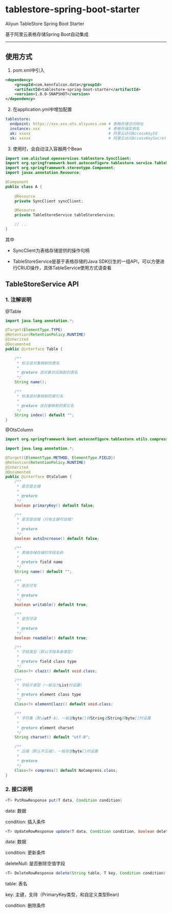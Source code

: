 # tablestore-spring-boot-starter
Aliyun TableStore Spring Boot Starter

基于阿里云表格存储Spring Boot自动集成

----------

使用方式
----------

1. pom.xml中引入
```xml
<dependency>
    <groupId>com.kennfalcon.data</groupId>
    <artifactId>tablestore-spring-boot-starter</artifactId>
    <version>1.0.0-SNAPSHOT</version>
</dependency>
```

2. 在application.yml中增加配置
```yaml
tablestore:
  endpoint: https://xxx.xxx.ots.aliyuncs.com # 表格存储访问地址
  instance: xxx                              # 表格存储实例名
  ak: xxxxx                                  # 阿里云访问AccessKeyId
  sk: xxxxx                                  # 阿里云访问AccessKeySecret
```

3. 使用时，会自动注入容器两个Bean

```java
import com.alicloud.openservices.tablestore.SyncClient;
import org.springframework.boot.autoconfigure.tablestore.service.TableStoreService;
import org.springframework.stereotype.Component;
import javax.annotation.Resource;

@Component
public class A {
    
    @Resource
    private SyncClient syncClient;

    @Resource
    private TableStoreService tableStoreService;

    // ...
}
```

其中

- SyncClient为表格存储提供的操作句柄

- TableStoreService是基于表格存储的Java SDK衍生的一组API，可以方便进行CRUD操作，具体TableService使用方式请查看

TableStoreService API
----------

### 1. 注解说明

@Table
```java
import java.lang.annotation.*;

@Target(ElementType.TYPE)
@Retention(RetentionPolicy.RUNTIME)
@Inherited
@Documented
public @interface Table {

    /**
     * 标注该对象映射的表名
     *
     * @return 该对象对应映射的表名
     */
    String name();

    /**
     * 标准该对象映射的索引名
     *
     * @return 该对象映射的索引名
     */
    String index() default "";
}

```

@OtsColumn
```java
import org.springframework.boot.autoconfigure.tablestore.utils.compress.NoCompress;

import java.lang.annotation.*;

@Target({ElementType.METHOD, ElementType.FIELD})
@Retention(RetentionPolicy.RUNTIME)
@Inherited
@Documented
public @interface OtsColumn {
    /**
     * 是否是主键
     *
     * @return
     */
    boolean primaryKey() default false;

    /**
     * 是否是自增（只有主键可自增）
     *
     * @return
     */
    boolean autoIncrease() default false;

    /**
     * 表格存储存储的字段名称
     *
     * @return field name
     */
    String name() default "";

    /**
     * 是否可写
     *
     * @return
     */
    boolean writable() default true;

    /**
     * 是否可读
     *
     * @return
     */
    boolean readable() default true;

    /**
     * 字段类型（默认字段本身类型）
     *
     * @return field class type
     */
    Class<?> clazz() default void.class;

    /**
     * 字段子类型（一般当为List时设置）
     *
     * @return element class type
     */
    Class<?> elementClazz() default void.class;

    /**
     * 字符集（默认utf-8），一般是byte[]转String或String转byte[]时设置
     *
     * @return element charset
     */
    String charset() default "utf-8";

    /**
     * 压缩（默认不压缩），一般存放byte[]时设置
     *
     * @return
     */
    Class<?> compress() default NoCompress.class;
}
```

### 2. 接口说明

```java 
<T> PutRowResponse put(T data, Condition condition)
```

data: 数据

condition: 插入条件

```java 
<T> UpdateRowResponse update(T data, Condition condition, boolean deleteNull)
```

data: 数据

condition: 更新条件

deleteNull: 是否删除空值字段

```java 
<T> DeleteRowResponse delete(String table, T key, Condition condition)
```

table: 表名

key: 主键，支持（PrimaryKey类型，和自定义类型Bean)

condition: 删除条件



